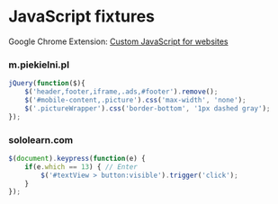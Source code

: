# JavaScript fixtures

Google Chrome Extension: [Custom JavaScript for websites](https://chrome.google.com/webstore/detail/custom-javascript-for-web/poakhlngfciodnhlhhgnaaelnpjljija)

### m.piekielni.pl

```js
jQuery(function($){
    $('header,footer,iframe,.ads,#footer').remove();
    $('#mobile-content,.picture').css('max-width', 'none');
    $('.pictureWrapper').css('border-bottom', '1px dashed gray');
});
```

### sololearn.com
```js
$(document).keypress(function(e) {
    if(e.which == 13) { // Enter
        $('#textView > button:visible').trigger('click');
    }
});
```
